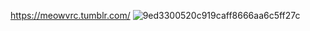https://meowvrc.tumblr.com/
![9ed3300520c919caff8666aa6c5ff27c](https://user-images.githubusercontent.com/119520867/213472372-7390a8f3-0a2e-41ad-9705-432052f4891b.jpg)
